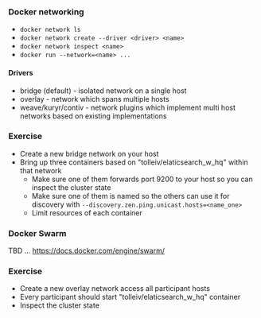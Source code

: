 ### Docker networking

 * `docker network ls`
 * `docker network create --driver <driver> <name>`
 * `docker network inspect <name>`
 * `docker run --network=<name> ...`
 
 
#### Drivers

 * bridge (default) - isolated network on a single host
 * overlay - network which spans multiple hosts
 * weave/kuryr/contiv - network plugins which implement multi host networks based on existing implementations

### Exercise

* Create a new bridge network on your host
* Bring up three containers based on "tolleiv/elaticsearch_w_hq" within that network
  * Make sure one of them forwards port 9200 to your host so you can inspect the cluster state
  * Make sure one of them is named so the others can use it for discovery with `--discovery.zen.ping.unicast.hosts=<name_one>`
  * Limit resources of each container

### Docker Swarm

TBD ... https://docs.docker.com/engine/swarm/

### Exercise

* Create a new overlay network access all participant hosts
* Every participant should start "tolleiv/elaticsearch_w_hq" container
* Inspect the cluster state